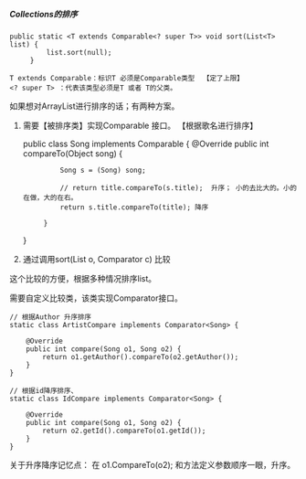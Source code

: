 
##### Collections的排序


    public static <T extends Comparable<? super T>> void sort(List<T> list) {
             list.sort(null);
         }
         
    T extends Comparable：标识T 必须是Comparable类型  【定了上限】
    <? super T> ：代表该类型必须是T 或者 T的父类。
    
    
如果想对ArrayList<Song>进行排序的话；有两种方案。

1. 需要【被排序类】实现Comparable 接口。 【根据歌名进行排序】


    public class Song implements Comparable {
        @Override
            public int compareTo(Object song) {
        
                Song s = (Song) song;
        
                // return title.compareTo(s.title);  升序； 小的去比大的。小的在做，大的在右。
                return s.title.compareTo(title); 降序
        
            }
    } 
    

2. 通过调用sort(List o, Comparator c) 比较

这个比较的方便，根据多种情况排序list。

需要自定义比较类，该类实现Comparator接口。

    // 根据Author 升序排序 
    static class ArtistCompare implements Comparator<Song> {
    
        @Override
        public int compare(Song o1, Song o2) {
            return o1.getAuthor().compareTo(o2.getAuthor());
        }
    }
    
    // 根据id降序排序、
    static class IdCompare implements Comparator<Song> {
    
        @Override
        public int compare(Song o1, Song o2) {
            return o2.getId().compareTo(o1.getId());
        }
    }
    
    

关于升序降序记忆点： 在 o1.CompareTo(o2); 和方法定义参数顺序一眼，升序。
    
          
             
             